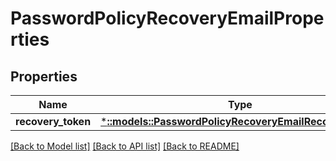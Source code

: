 # PasswordPolicyRecoveryEmailProperties

## Properties
Name | Type | Description | Notes
------------ | ------------- | ------------- | -------------
**recovery_token** | [***::models::PasswordPolicyRecoveryEmailRecoveryToken**](PasswordPolicyRecoveryEmailRecoveryToken.md) |  | [optional] 

[[Back to Model list]](../README.md#documentation-for-models) [[Back to API list]](../README.md#documentation-for-api-endpoints) [[Back to README]](../README.md)


